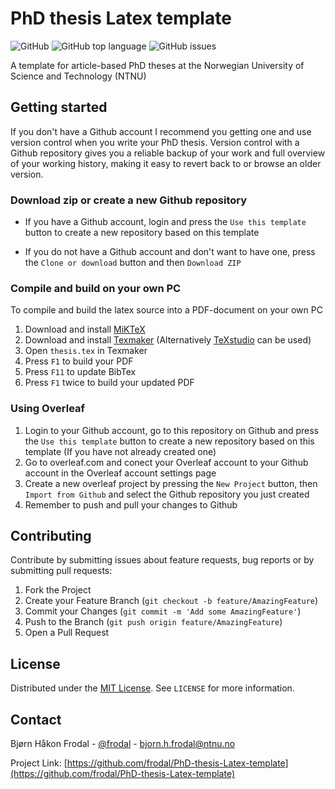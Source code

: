 # PhD thesis Latex template

![GitHub](https://img.shields.io/github/license/frodal/PhD-thesis-Latex-template)
![GitHub top language](https://img.shields.io/github/languages/top/frodal/PhD-thesis-Latex-template)
![GitHub issues](https://img.shields.io/github/issues-raw/frodal/PhD-thesis-Latex-template)

A template for article-based PhD theses at the Norwegian University of Science and Technology (NTNU)

## Getting started

If you don't have a Github account I recommend you getting one and use version control when you write your PhD thesis. Version control with a Github repository gives you a reliable backup of your work and full overview of your working history, making it easy to revert back to or browse an older version.

### Download zip or create a new Github repository

* If you have a Github account, login and press the `Use this template` button to create a new repository based on this template

* If you do not have a Github account and don't want to have one, press the `Clone or download` button and then `Download ZIP`

### Compile and build on your own PC

To compile and build the latex source into a PDF-document on your own PC

1. Download and install [MiKTeX](https://miktex.org/)
2. Download and install [Texmaker](https://www.xm1math.net/texmaker/) (Alternatively [TeXstudio](https://www.texstudio.org/) can be used)
3. Open `thesis.tex` in Texmaker
4. Press `F1` to build your PDF
5. Press `F11` to update BibTex
6. Press `F1` twice to build your updated PDF

### Using Overleaf

1. Login to your Github account, go to this repository on Github and press the `Use this template` button to create a new repository based on this template (If you have not already created one)
2. Go to overleaf.com and conect your Overleaf account to your Github account in the Overleaf account settings page
3. Create a new overleaf project by pressing the `New Project` button, then `Import from Github` and select the Github repository you just created
4. Remember to push and pull your changes to Github

## Contributing

Contribute by submitting issues about feature requests, bug reports or by submitting pull requests:

1. Fork the Project
2. Create your Feature Branch (`git checkout -b feature/AmazingFeature`)
3. Commit your Changes (`git commit -m 'Add some AmazingFeature'`)
4. Push to the Branch (`git push origin feature/AmazingFeature`)
5. Open a Pull Request

## License

Distributed under the [MIT License](https://mit-license.org/).
See `LICENSE` for more information.

## Contact

Bjørn Håkon Frodal - [@frodal](https://github.com/frodal) - bjorn.h.frodal@ntnu.no

Project Link: [https://github.com/frodal/PhD-thesis-Latex-template](https://github.com/frodal/PhD-thesis-Latex-template)
